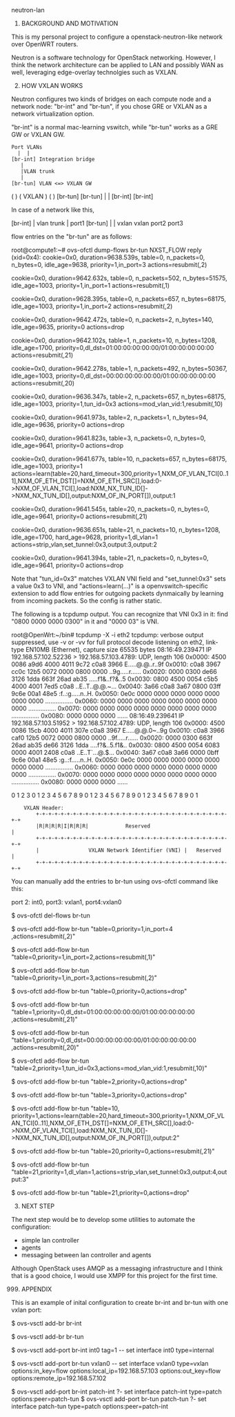 neutron-lan


1. BACKGROUND AND MOTIVATION

This is my personal project to configure a openstack-neutron-like network over OpenWRT routers.

Neutron is a software technology for OpenStack networking. However, I think the network architecture can be applied to LAN and possibly WAN as well, leveraging edge-overlay technolgies such as VXLAN.


2. HOW VXLAN WORKS

Neutron configures two kinds of bridges on each compute node and a network node: "br-int" and "br-tun", if you chose GRE or VXLAN as a network virtualization option.

"br-int" is a normal mac-learning vswitch, while "br-tun" works as a GRE GW or VXLAN GW.

    Port VLANs
      |  |
    [br-int] Integration bridge
       |
       |VLAN trunk
       |
    [br-tun] VLAN <=> VXLAN GW
  (          )
 (  VXLAN     )
  (          )
[br-tun]  [br-tun]
   |         |
[br-int]  [br-int]

In case of a network like this,

  [br-int]
     | vlan trunk
     | port1
  [br-tun]
   |   |
vxlan vxlan
port2 port3

flow entries on the "br-tun" are as follows:

root@compute1:~# ovs-ofctl dump-flows br-tun
NXST_FLOW reply (xid=0x4):
 cookie=0x0, duration=9638.539s, table=0, n_packets=0, n_bytes=0, idle_age=9638, priority=1,in_port=3 actions=resubmit(,2)
 
 cookie=0x0, duration=9642.632s, table=0, n_packets=502, n_bytes=51575, idle_age=1003, priority=1,in_port=1 actions=resubmit(,1)
 
 cookie=0x0, duration=9628.395s, table=0, n_packets=657, n_bytes=68175, idle_age=1003, priority=1,in_port=2 actions=resubmit(,2)
 
 cookie=0x0, duration=9642.472s, table=0, n_packets=2, n_bytes=140, idle_age=9635, priority=0 actions=drop
 
 cookie=0x0, duration=9642.102s, table=1, n_packets=10, n_bytes=1208, idle_age=1700, priority=0,dl_dst=01:00:00:00:00:00/01:00:00:00:00:00 actions=resubmit(,21)
 
 cookie=0x0, duration=9642.278s, table=1, n_packets=492, n_bytes=50367, idle_age=1003, priority=0,dl_dst=00:00:00:00:00:00/01:00:00:00:00:00 actions=resubmit(,20)
 
 cookie=0x0, duration=9636.347s, table=2, n_packets=657, n_bytes=68175, idle_age=1003, priority=1,tun_id=0x3 actions=mod_vlan_vid:1,resubmit(,10)
 
 cookie=0x0, duration=9641.973s, table=2, n_packets=1, n_bytes=94, idle_age=9636, priority=0 actions=drop
 
 cookie=0x0, duration=9641.823s, table=3, n_packets=0, n_bytes=0, idle_age=9641, priority=0 actions=drop
 
 cookie=0x0, duration=9641.677s, table=10, n_packets=657, n_bytes=68175, idle_age=1003, priority=1 actions=learn(table=20,hard_timeout=300,priority=1,NXM_OF_VLAN_TCI[0..11],NXM_OF_ETH_DST[]=NXM_OF_ETH_SRC[],load:0->NXM_OF_VLAN_TCI[],load:NXM_NX_TUN_ID[]->NXM_NX_TUN_ID[],output:NXM_OF_IN_PORT[]),output:1
 
 cookie=0x0, duration=9641.545s, table=20, n_packets=0, n_bytes=0, idle_age=9641, priority=0 actions=resubmit(,21)
 
 cookie=0x0, duration=9636.651s, table=21, n_packets=10, n_bytes=1208, idle_age=1700, hard_age=9628, priority=1,dl_vlan=1 actions=strip_vlan,set_tunnel:0x3,output:3,output:2
 
 cookie=0x0, duration=9641.394s, table=21, n_packets=0, n_bytes=0, idle_age=9641, priority=0 actions=drop

Note that "tun_id=0x3" matches VXLAN VNI field and "set_tunnel:0x3" sets a value 0x3 to VNI, and "actions=learn(...)" is a openvswitch-specific extension to add flow entries for outgoing packets dynmaically by learning from incoming packets. So the config is rather static.

The following is a tcpdump output. You can recognize that VNI 0x3 in it: find "0800 0000 0000 0300" in it and "0000 03" is VNI.

root@OpenWrt:~/bin# tcpdump -X -i eth2
tcpdump: verbose output suppressed, use -v or -vv for full protocol decode
listening on eth2, link-type EN10MB (Ethernet), capture size 65535 bytes
08:16:49.239471 IP 192.168.57.102.52236 > 192.168.57.103.4789: UDP, length 106
        0x0000:  4500 0086 a9d6 4000 4011 9c72 c0a8 3966  E.....@.@..r..9f
        0x0010:  c0a8 3967 cc0c 12b5 0072 0000 0800 0000  ..9g.....r......
        0x0020:  0000 0300 de66 3126 1dda 663f 26ad ab35  .....f1&..f?&..5
        0x0030:  0800 4500 0054 c5b5 4000 4001 7ed5 c0a8  ..E..T..@.@.~...
        0x0040:  3a66 c0a8 3a67 0800 03ff 9c6e 00a1 48e5  :f..:g.....n..H.
        0x0050:  0e0c 0000 0000 0000 0000 0000 0000 0000  ................
        0x0060:  0000 0000 0000 0000 0000 0000 0000 0000  ................
        0x0070:  0000 0000 0000 0000 0000 0000 0000 0000  ................
        0x0080:  0000 0000 0000                           ......
08:16:49.239641 IP 192.168.57.103.51952 > 192.168.57.102.4789: UDP, length 106
        0x0000:  4500 0086 15cb 4000 4011 307e c0a8 3967  E.....@.@.0~..9g
        0x0010:  c0a8 3966 caf0 12b5 0072 0000 0800 0000  ..9f.....r......
        0x0020:  0000 0300 663f 26ad ab35 de66 3126 1dda  ....f?&..5.f1&..
        0x0030:  0800 4500 0054 6083 0000 4001 2408 c0a8  ..E..T`...@.$...
        0x0040:  3a67 c0a8 3a66 0000 0bff 9c6e 00a1 48e5  :g..:f.....n..H.
        0x0050:  0e0c 0000 0000 0000 0000 0000 0000 0000  ................
        0x0060:  0000 0000 0000 0000 0000 0000 0000 0000  ................
        0x0070:  0000 0000 0000 0000 0000 0000 0000 0000  ................
        0x0080:  0000 0000 0000                           ......

 0                   1                   2                   3
           0 1 2 3 4 5 6 7 8 9 0 1 2 3 4 5 6 7 8 9 0 1 2 3 4 5 6 7 8 9 0 1
     
        VXLAN Header:
            +-+-+-+-+-+-+-+-+-+-+-+-+-+-+-+-+-+-+-+-+-+-+-+-+-+-+-+-+-+-+-+-+
            |R|R|R|R|I|R|R|R|            Reserved                           |
            +-+-+-+-+-+-+-+-+-+-+-+-+-+-+-+-+-+-+-+-+-+-+-+-+-+-+-+-+-+-+-+-+
            |                VXLAN Network Identifier (VNI) |   Reserved    |
            +-+-+-+-+-+-+-+-+-+-+-+-+-+-+-+-+-+-+-+-+-+-+-+-+-+-+-+-+-+-+-+-+


You can manually add the entries to br-tun using ovs-ofctl command like this:

port 2: int0, port3: vxlan1, port4:vxlan0

$ ovs-ofctl del-flows br-tun

$ ovs-ofctl add-flow br-tun "table=0,priority=1,in_port=4 ,actions=resubmit(,2)"

$ ovs-ofctl add-flow br-tun "table=0,priority=1,in_port=2,actions=resubmit(,1)"

$ ovs-ofctl add-flow br-tun "table=0,priority=1,in_port=3,actions=resubmit(,2)"

$ ovs-ofctl add-flow br-tun "table=0,priority=0,actions=drop"

$ ovs-ofctl add-flow br-tun "table=1,priority=0,dl_dst=01:00:00:00:00:00/01:00:00:00:00:00 ,actions=resubmit(,21)"

$ ovs-ofctl add-flow br-tun "table=1,priority=0,dl_dst=00:00:00:00:00:00/01:00:00:00:00:00 ,actions=resubmit(,20)"

$ ovs-ofctl add-flow br-tun "table=2,priority=1,tun_id=0x3,actions=mod_vlan_vid:1,resubmit(,10)"

$ ovs-ofctl add-flow br-tun "table=2,priority=0,actions=drop"

$ ovs-ofctl add-flow br-tun "table=3,priority=0,actions=drop"

$ ovs-ofctl add-flow br-tun "table=10, priority=1,actions=learn(table=20,hard_timeout=300,priority=1,NXM_OF_VLAN_TCI[0..11],NXM_OF_ETH_DST[]=NXM_OF_ETH_SRC[],load:0->NXM_OF_VLAN_TCI[],load:NXM_NX_TUN_ID[]->NXM_NX_TUN_ID[],output:NXM_OF_IN_PORT[]),output:2"

$ ovs-ofctl add-flow br-tun "table=20,priority=0,actions=resubmit(,21)"

$ ovs-ofctl add-flow br-tun "table=21,priority=1,dl_vlan=1,actions=strip_vlan,set_tunnel:0x3,output:4,output:3"

$ ovs-ofctl add-flow br-tun "table=21,priority=0,actions=drop"


3. NEXT STEP

The next step would be to develop some utilities to automate the configuration:
- simple lan controller
- agents
- messaging between lan controller and agents

Although OpenStack uses AMQP as a messaging infrastructure and I think that is a good choice, I would use XMPP for this project for the first time.


999. APPENDIX

This is an example of inital configuration to create br-int and br-tun with one vxlan port:

$ ovs-vsctl add-br br-int

$ ovs-vsctl add-br br-tun

$ ovs-vsctl add-port br-int int0 tag=1 -- set interface int0 type=internal

$ ovs-vsctl add-port br-tun vxlan0 -- set interface vxlan0 type=vxlan options:in_key=flow options:local_ip=192.168.57.103 options:out_key=flow options:remote_ip=192.168.57.102

$ ovs-vsctl add-port br-int patch-int ?- set interface patch-int type=patch options:peer=patch-tun
$ ovs-vsctl add-port br-tun patch-tun ?- set interface patch-tun type=patch options:peer=patch-int

